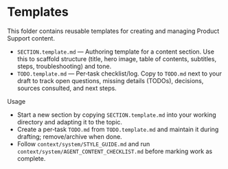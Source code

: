 # Templates

This folder contains reusable templates for creating and managing Product Support content.

- `SECTION.template.md` — Authoring template for a content section. Use this to scaffold structure (title, hero image, table of contents, subtitles, steps, troubleshooting) and tone.
- `TODO.template.md` — Per‑task checklist/log. Copy to `TODO.md` next to your draft to track open questions, missing details (TODOs), decisions, sources consulted, and next steps.

Usage

- Start a new section by copying `SECTION.template.md` into your working directory and adapting it to the topic.
- Create a per‑task `TODO.md` from `TODO.template.md` and maintain it during drafting; remove/archive when done.
- Follow `context/system/STYLE_GUIDE.md` and run `context/system/AGENT_CONTENT_CHECKLIST.md` before marking work as complete. 
